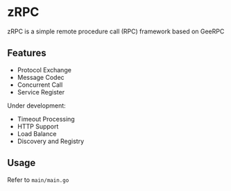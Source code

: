 # zRPC
zRPC is a simple remote procedure call (RPC) framework based on GeeRPC

## Features

- Protocol Exchange
- Message Codec
- Concurrent Call
- Service Register

Under development:

- Timeout Processing
- HTTP Support
- Load Balance
- Discovery and Registry

## Usage
Refer to `main/main.go`
